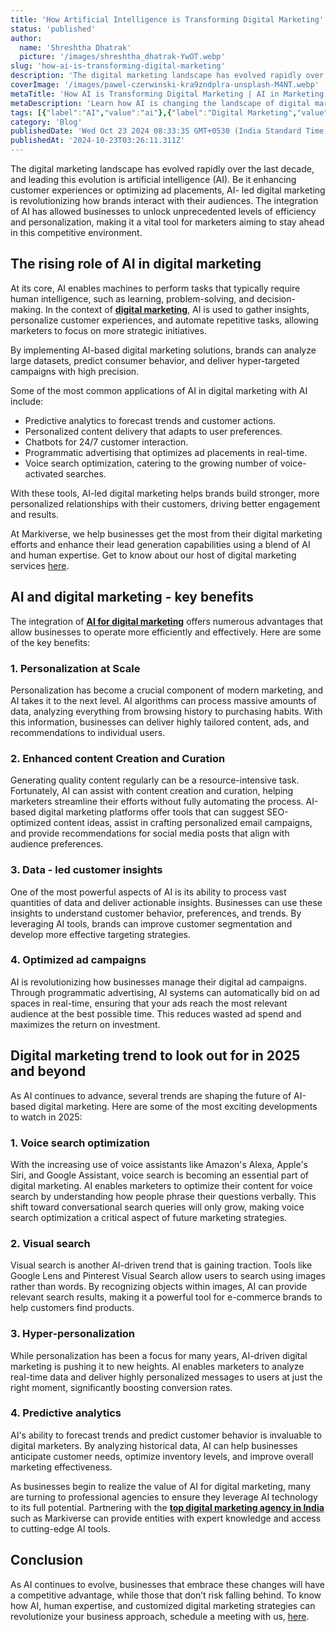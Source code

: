 ```yaml
---
title: 'How Artificial Intelligence is Transforming Digital Marketing'
status: 'published'
author:
  name: 'Shreshtha Dhatrak'
  picture: '/images/shreshtha_dhatrak-YwOT.webp'
slug: 'how-ai-is-transforming-digital-marketing'
description: 'The digital marketing landscape has evolved rapidly over the last decade, and leading this evolution is artificial intelligence (AI). Be it enhancing customer experiences or optimizing ad placements, AI- led digital marketing is revolutionizing how brands interact with their audiences.'
coverImage: '/images/pawel-czerwinski-kra9zndplra-unsplash-M4NT.webp'
metaTitle: 'How AI is Transforming Digital Marketing | AI in Marketing'
metaDescription: 'Learn how AI is changing the landscape of digital marketing. Our blog covers innovative AI applications that boost efficiency & effectiveness in marketing efforts.'
tags: [{"label":"AI","value":"ai"},{"label":"Digital Marketing","value":"digitalMarketing"}]
category: 'Blog'
publishedDate: 'Wed Oct 23 2024 08:33:35 GMT+0530 (India Standard Time)'
publishedAt: '2024-10-23T03:26:11.311Z'
---
```


The digital marketing landscape has evolved rapidly over the last decade, and leading this evolution is artificial intelligence (AI). Be it enhancing customer experiences or optimizing ad placements, AI- led digital marketing is revolutionizing how brands interact with their audiences. The integration of AI has allowed businesses to unlock unprecedented levels of efficiency and personalization, making it a vital tool for marketers aiming to stay ahead in this competitive environment.

## **The rising role of AI in digital marketing**

At its core, AI enables machines to perform tasks that typically require human intelligence, such as learning, problem-solving, and decision-making. In the context of [**digital marketing**](https://www.markiverse.com/insights/blog/difference-between-traditional-and-digital-marketing), AI is used to gather insights, personalize customer experiences, and automate repetitive tasks, allowing marketers to focus on more strategic initiatives.

By implementing AI-based digital marketing solutions, brands can analyze large datasets, predict consumer behavior, and deliver hyper-targeted campaigns with high precision.

Some of the most common applications of AI in digital marketing with AI include:

- Predictive analytics to forecast trends and customer actions.
- Personalized content delivery that adapts to user preferences.
- Chatbots for 24/7 customer interaction.
- Programmatic advertising that optimizes ad placements in real-time.
- Voice search optimization, catering to the growing number of voice-activated searches.

With these tools, AI-led digital marketing helps brands build stronger, more personalized relationships with their customers, driving better engagement and results.

At Markiverse, we help businesses get the most from their digital marketing efforts and enhance their lead generation capabilities using a blend of AI and human expertise. Get to know about our host of digital marketing services [here](https://www.markiverse.com/).

## **AI and digital marketing - key benefits**

The integration of [**AI for digital marketing**](https://www.markiverse.com/services/digital-marketing) offers numerous advantages that allow businesses to operate more efficiently and effectively. Here are some of the key benefits:

### **1. Personalization at Scale**

Personalization has become a crucial component of modern marketing, and AI takes it to the next level. AI algorithms can process massive amounts of data, analyzing everything from browsing history to purchasing habits. With this information, businesses can deliver highly tailored content, ads, and recommendations to individual users.

### **2. Enhanced content Creation and Curation**

Generating quality content regularly can be a resource-intensive task. Fortunately, AI can assist with content creation and curation, helping marketers streamline their efforts without fully automating the process. AI-based digital marketing platforms offer tools that can suggest SEO-optimized content ideas, assist in crafting personalized email campaigns, and provide recommendations for social media posts that align with audience preferences.

### **3. Data - led customer insights**

One of the most powerful aspects of AI is its ability to process vast quantities of data and deliver actionable insights. Businesses can use these insights to understand customer behavior, preferences, and trends. By leveraging AI tools, brands can improve customer segmentation and develop more effective targeting strategies.

### **4. Optimized ad campaigns**

AI is revolutionizing how businesses manage their digital ad campaigns. Through programmatic advertising, AI systems can automatically bid on ad spaces in real-time, ensuring that your ads reach the most relevant audience at the best possible time. This reduces wasted ad spend and maximizes the return on investment.

## **Digital marketing trend to look out for in 2025 and beyond**

As AI continues to advance, several trends are shaping the future of AI-based digital marketing. Here are some of the most exciting developments to watch in 2025:

### **1. Voice search optimization**

With the increasing use of voice assistants like Amazon's Alexa, Apple's Siri, and Google Assistant, voice search is becoming an essential part of digital marketing. AI enables marketers to optimize their content for voice search by understanding how people phrase their questions verbally. This shift toward conversational search queries will only grow, making voice search optimization a critical aspect of future marketing strategies.

### **2. Visual search**

Visual search is another AI-driven trend that is gaining traction. Tools like Google Lens and Pinterest Visual Search allow users to search using images rather than words. By recognizing objects within images, AI can provide relevant search results, making it a powerful tool for e-commerce brands to help customers find products.

### **3. Hyper-personalization**

While personalization has been a focus for many years, AI-driven digital marketing is pushing it to new heights. AI enables marketers to analyze real-time data and deliver highly personalized messages to users at just the right moment, significantly boosting conversion rates.

### **4. Predictive analytics**

AI's ability to forecast trends and predict customer behavior is invaluable to digital marketers. By analyzing historical data, AI can help businesses anticipate customer needs, optimize inventory levels, and improve overall marketing effectiveness.

As businesses begin to realize the value of AI for digital marketing, many are turning to professional agencies to ensure they leverage AI technology to its full potential. Partnering with the [**top digital marketing agency in India**](https://www.markiverse.com/services/digital-marketing) such as Markiverse can provide entities with expert knowledge and access to cutting-edge AI tools.

## **Conclusion**

As AI continues to evolve, businesses that embrace these changes will have a competitive advantage, while those that don’t risk falling behind. To know how AI, human expertise, and customized digital marketing strategies can revolutionize your business approach, schedule a meeting with us, [here](https://www.markiverse.com/contact-us/book-a-meeting).